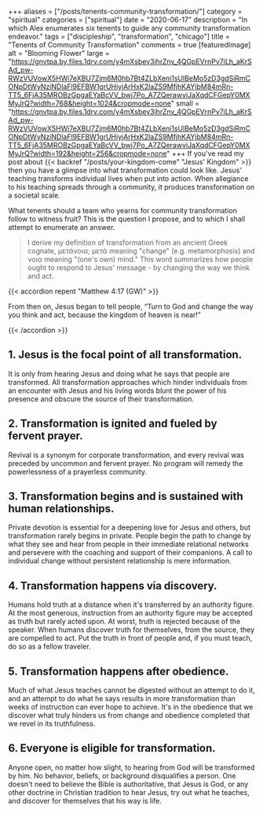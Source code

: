 +++
aliases = ["/posts/tenents-community-transformation/"]
category = "spiritual"
categories = ["spiritual"]
date = "2020-06-17"
description = "In which Alex enumerates six tenents to guide any community transformation endeavor."
tags = ["discipleship", "transformation", "chicago"]
title = "Tenents of Community Transformation"
comments = true
[featuredImage]
  alt = "Blooming Flower"
  large = "https://gnvtpa.by.files.1drv.com/y4mXsbev3ihrZnv_4QGpEVrnPv7iLh_aKrSAd_pw-RWzVUVowX5HWi7eXBU7Zjm6M0hb7Bt4ZLbXeni1sUlBeMo5zD3gdSiRmCONpDtWyNziNDlaFl9EFBW1grUHiyjArHxK2laZS9MfjhKAYjbM84mRn-TT5_6FjA35MROBzGpgaEYaBcVV_bwj7Po_A7ZQerawviJaXqdCFGepY0MXMyJrQ?width=768&height=1024&cropmode=none"
  small = "https://gnvtpa.by.files.1drv.com/y4mXsbev3ihrZnv_4QGpEVrnPv7iLh_aKrSAd_pw-RWzVUVowX5HWi7eXBU7Zjm6M0hb7Bt4ZLbXeni1sUlBeMo5zD3gdSiRmCONpDtWyNziNDlaFl9EFBW1grUHiyjArHxK2laZS9MfjhKAYjbM84mRn-TT5_6FjA35MROBzGpgaEYaBcVV_bwj7Po_A7ZQerawviJaXqdCFGepY0MXMyJrQ?width=192&height=256&cropmode=none"
+++
If you've read my post about {{< backref "/posts/your-kingdom-come" "Jesus' Kingdom" >}} then you have a glimpse into what transformation could look like. Jesus' teaching transforms individual lives when put into action. When allegiance to his teaching spreads through a community, it produces transformation on a societal scale.

What tenents should a team who yearns for community transformation follow to witness fruit? This is the question I propose, and to which I shall attempt to enumerate an answer.

> I derive my definition of transformation from an ancient Greek cognate, μετάνοια; μετά meaning "change" (e.g. metamorphosis) and νοια meaning "(one's own) mind." This word summarizes how people ought to respond to Jesus' message - by changing the way we think and act.

{{< accordion repent "Matthew 4:17 (GW)" >}}

<p>From then on, Jesus began to tell people, “Turn to God and change the way you think and act, because the kingdom of heaven is near!”</p>

{{< /accordion >}}


## 1. Jesus is the focal point of all transformation.

It is only from hearing Jesus and doing what he says that people are transformed. All transformation approaches which hinder individuals from an encounter with Jesus and his living words blunt the power of his presence and obscure the source of their transformation.

## 2. Transformation is ignited and fueled by fervent prayer.

Revival is a synonym for corporate transformation, and every revival was preceded by uncommon and fervent prayer. No program will remedy the powerlessness of a prayerless community.

## 3. Transformation begins and is sustained with human relationships.

Private devotion is essential for a deepening love for Jesus and others, but transformation rarely begins in private. People begin the path to change by what they see and hear from people in their immediate relational networks and persevere with the coaching and support of their companions. A call to individual change without persistent relationship is mere information.

## 4. Transformation happens via discovery.

Humans hold truth at a distance when it's transferred by an authority figure. At the most generous, instruction from an authority figure may be accepted as truth but rarely acted upon. At worst, truth is rejected because of the speaker. When humans discover truth for themselves, from the source, they are compelled to act. Put the truth in front of people and, if you must teach, do so as a fellow traveler.

## 5. Transformation happens after obedience.

Much of what Jesus teaches cannot be digested without an attempt to do it, and an attempt to do what he says results in more transformation than weeks of instruction can ever hope to achieve. It's in the obedience that we discover what truly hinders us from change and obedience completed that we revel in its truthfulness.

## 6. Everyone is eligible for transformation.

Anyone open, no matter how slight, to hearing from God will be transformed by him. No behavior, beliefs, or background disqualifies a person. One doesn't need to believe the Bible is authoritative, that Jesus is God, or any other doctrine in Christian tradition to hear Jesus, try out what he teaches, and discover for themselves that his way is life.
